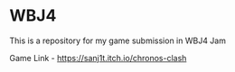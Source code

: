 # WBJ4
This is a repository for my game submission in WBJ4 Jam

Game Link -
https://sanj1t.itch.io/chronos-clash
